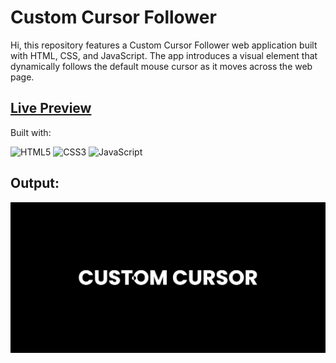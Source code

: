 # Custom Cursor Follower
Hi, this repository features a Custom Cursor Follower web application built with HTML, CSS, and JavaScript. The app introduces a visual element that dynamically follows the default mouse cursor as it moves across the web page.

## [Live Preview](https://custom-cursor-follower-css-js.netlify.app/)

Built with:

![HTML5](https://img.shields.io/badge/html5-%23E34F26.svg?style=for-the-badge&logo=html5&logoColor=white) ![CSS3](https://img.shields.io/badge/css3-%231572B6.svg?style=for-the-badge&logo=css3&logoColor=white) ![JavaScript](https://img.shields.io/badge/javascript-%23323330.svg?style=for-the-badge&logo=javascript&logoColor=%23F7DF1E)

## Output:

![Output](./assets/output.jpg)
